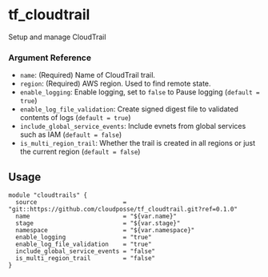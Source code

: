 # tf_cloudtrail

Setup and manage CloudTrail

### Argument Reference

* `name`: (Required) Name of CloudTrail trail.
* `region`: (Required) AWS region. Used to find remote state.
* `enable_logging`: Enable logging, set to `false` to Pause logging (`default = true`)
* `enable_log_file_validation`: Create signed digest file to validated contents of logs (`default = true`)
* `include_global_service_events`: Include evnets from global services such as IAM (`default = false`)
* `is_multi_region_trail`: Whether the trail is created in all regions or just the current region (`default = false`)

## Usage
```
module "cloudtrails" {
  source                        = "git::https://github.com/cloudposse/tf_cloudtrail.git?ref=0.1.0"
  name                          = "${var.name}"
  stage                         = "${var.stage}"
  namespace                     = "${var.namespace}"
  enable_logging                = "true"
  enable_log_file_validation    = "true"
  include_global_service_events = "false"
  is_multi_region_trail         = "false"
}
```
